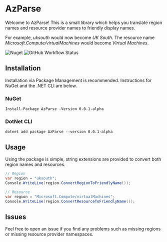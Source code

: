 ﻿# AzParse

Welcome to AzParse! This is a small library which helps you translate region names and resource provider names to friendly display names.

For example, _uksouth_ would now become _UK South_. The resource name _Microsoft.Compute/virtualMachines_ would become _Virtual Machines_.

![Nuget](https://img.shields.io/nuget/v/AzParse) ![GitHub Workflow Status](https://img.shields.io/github/actions/workflow/status/martyncoup/azparse-csharp/publish.yml?branch=main)

## Installation
Installation via Package Management is recommended. Instructions for NuGet and the .NET CLI are below.

### NuGet
```
Install-Package AzParse -Version 0.0.1-alpha
```

### DotNet CLI
```
dotnet add package AzParse --version 0.0.1-alpha
```

## Usage
Using the package is simple, string extensions are provided to convert both region names and resources.

```csharp
// Region
var region = "uksouth";
Console.WriteLine(region.ConvertRegionToFriendlyName());

// Resource
var region = "Microsoft.Compute/virtualMachines";
Console.WriteLine(region.ConvertResourceToFriendlyName());
```

## Issues
Feel free to open an issue if you find any problems such as missing regions or missing resource provider namespaces.